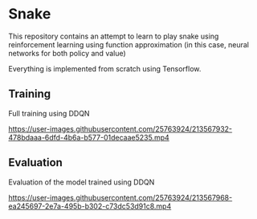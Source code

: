# Snake
This repository contains an attempt to learn to play snake using reinforcement learning using function approximation
(in this case, neural networks for both policy and value)

Everything is implemented from scratch using Tensorflow.

## Training
Full training using DDQN

https://user-images.githubusercontent.com/25763924/213567932-478bdaaa-6dfd-4b6a-b577-01decaae5235.mp4

## Evaluation
Evaluation of the model trained using DDQN

https://user-images.githubusercontent.com/25763924/213567968-ea245697-2e7a-495b-b302-c73dc53d91c8.mp4

